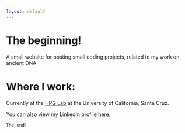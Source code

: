 ```yaml
---
layout: default
---
```


# The beginning!

A small website for posting small coding projects, related to my work on ancient DNA


# Where I work:
Currently at the [HPG Lab](https://ucschpg.wordpress.com/) at the University of California, Santa Cruz.

You can also view my LinkedIn profile [here](https://www.linkedin.com/in/jannine-novak-forst-004b0445/).


```
The end!
```